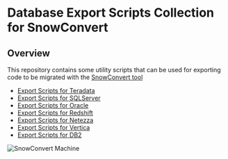 # Database Export Scripts Collection for SnowConvert


## Overview

This repository contains some utility scripts that can be used for exporting code to be migrated with 
the [SnowConvert tool](https://www.mobilize.net/products/database-migrations/snowconvert)

- [Export Scripts for Teradata](https://github.com/MobilizeNet/SnowConvertDDLExportScripts/tree/main/Teradata)
- [Export Scripts for SQLServer](https://github.com/MobilizeNet/SnowConvertDDLExportScripts/tree/main/SQLServer)
- [Export Scripts for Oracle](https://github.com/MobilizeNet/SnowConvertDDLExportScripts/tree/main/Oracle)
- [Export Scripts for Redshift](https://github.com/MobilizeNet/SnowConvertDDLExportScripts/tree/main/Redshift)
- [Export Scripts for Netezza](https://github.com/MobilizeNet/SnowConvertDDLExportScripts/tree/main/Netezza)
- [Export Scripts for Vertica](https://github.com/MobilizeNet/SnowConvertDDLExportScripts/tree/main/Vertica)
- [Export Scripts for DB2](https://github.com/MobilizeNet/SnowConvertDDLExportScripts/tree/main/DB2)


![SnowConvert Machine](https://www.mobilize.net/hubfs/1-Website%20Assets/svg%20by%20Ado/SnowConvert%20Migrations%20machine.svg)


